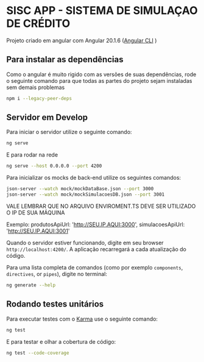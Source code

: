 # SISC APP - SISTEMA DE SIMULAÇAO DE CRÉDITO 

Projeto criado em angular com Angular 20.1.6 ([Angular CLI](https://github.com/angular/angular-cli) )

## Para instalar as dependências

Como o angular é muito rigido com as versões de suas dependências, rode o seguinte comando para que todas as partes do projeto sejam instaladas sem demais problemas

```bash
npm i --legacy-peer-deps
```

## Servidor em Develop

Para iniciar o servidor utilize o seguinte comando:

```bash
ng serve
```

E para rodar na rede

```bash
ng serve --host 0.0.0.0 --port 4200
```


Para inicializar os mocks de back-end utilize os seguintes comandos:
```bash
json-server --watch mock/mockDataBase.json --port 3000
json-server --watch mock/mockSimulacoesDB.json --port 3001
```

VALE LEMBRAR QUE NO ARQUIVO ENVIROMENT.TS DEVE SER UTILIZADO O IP DE SUA MÁQUINA

Exemplo:
    produtosApiUrl: 'http://SEU.IP.AQUI:3000',
    simulacoesApiUrl: 'http://SEU.IP.AQUI:3001'



Quando o servidor estiver funcionando, digite em seu browser `http://localhost:4200/`. A aplicação recarregará a cada atualização do código.


Para uma lista completa de comandos (como por exemplo `components`, `directives`, or `pipes`), digite no terminal:

```bash
ng generate --help
```

## Rodando testes unitários

Para executar testes com o [Karma](https://karma-runner.github.io) use o seguinte comando:

```bash
ng test
```

E para testar e olhar a cobertura de código:
```bash
ng test --code-coverage
```
